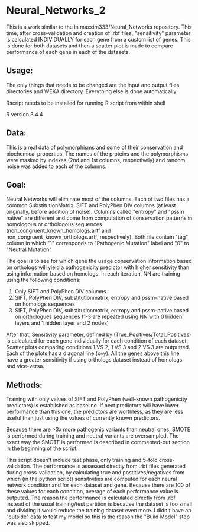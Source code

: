 # Neural_Networks_2
This is a work similar to the in maxxim333/Neural_Networks repository. This time, after cross-validation and creation of .rbf files, "sensitivity" parameter is calculated INDIVIDUALLY for each gene from a custom list of genes. This is done for both datasets and then a scatter plot is made to compare performance of each gene in each of the datasets.

## Usage: 
The only things that needs to be changed are the input and output files directories and WEKA directory. Everything else is done automatically.

Rscript needs to be installed for running R script from within shell

R version 3.4.4

## Data:
This is a real data of polymorphisms and some of their conservation and biochemical properties. The names of the proteins and the polymorphisms were masked by indexes (2nd and 1st columns, respectively) and random noise was added to each of the columns.

## Goal:
Neural Networks will eliminate most of the columns. Each of two files has a common SubstitutionMatrix, SIFT and PolyPhen DIV columns (at least originally, before addition of noise). Columns called "entropy" and "pssm native" are different and come from computation of conservation patterns in homologous or orthologous sequences (non_congruent_known_homologs.arff and non_congruent_known_orthologs.arff, respectively). Both file contain "tag" column in which "1" corresponds to "Pathogenic Mutation" label and "0" to "Neutral Mutation"

The goal is to see for which gene the usage conservation information based on orthologs will yield a pathogenicity predictor with higher sensitivity than using information based on homologs. In each iteration, NN are training using the following conditions:
1. Only SIFT and PolyPhen DIV columns
2. SIFT, PolyPhen DIV, substitutionmatrix,  entropy and pssm-native based on homologs sequences
3. SIFT, PolyPhen DIV, substitutionmatrix,  entropy and pssm-native based on orthologues sequences
(1-3 are repeated using NN with 0 hidden layers and 1 hidden layer and 2 nodes)

After that, Sensitivity parameter, defined by (True_Positives/Total_Positives) is calculated for each gene individually for each condition of each dataset. Scatter plots comparing conditions 1 VS 2, 1 VS 3 and 2 VS 3 are outputted. Each of the plots has a diagonal line (x=y). All the genes above this line have a greater sensitivity if using orthologs dataset instead of homologs and vice-versa. 

## Methods:
Training with only values of SIFT and PolyPhen (well-known pathogenicity predictors) is established as baseline. If next predictors will have lower performance than this one, the predictors are worthless, as they are less useful than just using the values of currently known predictors.

Because there are >3x more pathogenic variants than neutral ones, SMOTE is performed during training and neutral variants are oversampled. The exact way the SMOTE is performed is described in commented-out section in the beginning of the script.

This script doesn't include test phase, only training and 5-fold cross-validation. The performance is assessed directly from .rbf files generated during cross-validation, by calculating true and postitives/negatives from which (in the python script) sensitivities are computed for each neural network condition and for each dataset and gene. Because there are 100 of these values for each condition, average of each performance value is outputed. The reason the performance is calculated directly from .rbf instead of the usual training/test partition is because the dataset is too small and dividing it would reduce the training dataset even more. I didn't have an "outside" data to test my model so this is the reason the "Build Model" step was also skipped.
